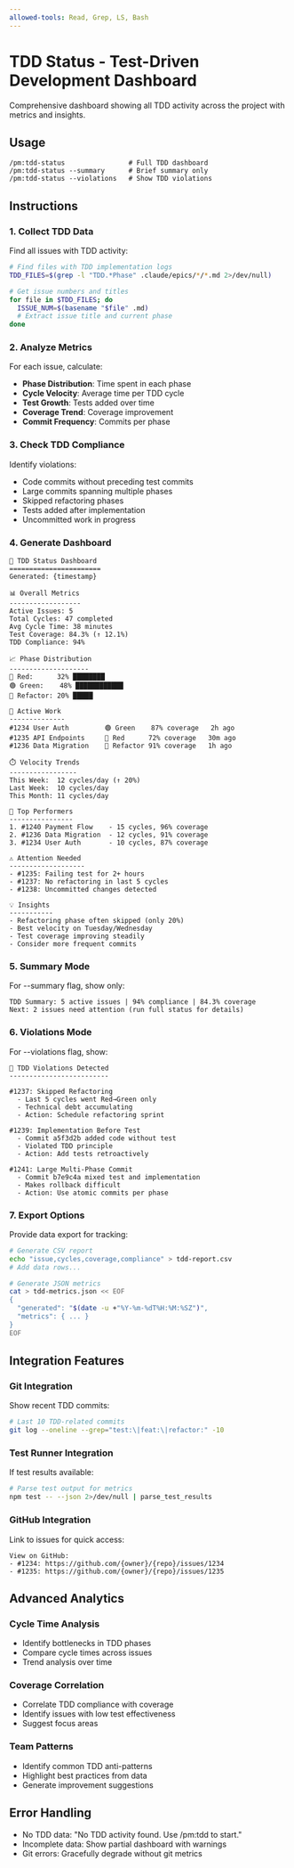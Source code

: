 ```yaml
---
allowed-tools: Read, Grep, LS, Bash
---
```


# TDD Status - Test-Driven Development Dashboard

Comprehensive dashboard showing all TDD activity across the project with metrics and insights.

## Usage
```
/pm:tdd-status                # Full TDD dashboard
/pm:tdd-status --summary      # Brief summary only
/pm:tdd-status --violations   # Show TDD violations
```

## Instructions

### 1. Collect TDD Data

Find all issues with TDD activity:
```bash
# Find files with TDD implementation logs
TDD_FILES=$(grep -l "TDD.*Phase" .claude/epics/*/*.md 2>/dev/null)

# Get issue numbers and titles
for file in $TDD_FILES; do
  ISSUE_NUM=$(basename "$file" .md)
  # Extract issue title and current phase
done
```

### 2. Analyze Metrics

For each issue, calculate:
- **Phase Distribution**: Time spent in each phase
- **Cycle Velocity**: Average time per TDD cycle
- **Test Growth**: Tests added over time
- **Coverage Trend**: Coverage improvement
- **Commit Frequency**: Commits per phase

### 3. Check TDD Compliance

Identify violations:
- Code commits without preceding test commits
- Large commits spanning multiple phases  
- Skipped refactoring phases
- Tests added after implementation
- Uncommitted work in progress

### 4. Generate Dashboard

```
🧪 TDD Status Dashboard
=======================
Generated: {timestamp}

📊 Overall Metrics
------------------
Active Issues: 5
Total Cycles: 47 completed
Avg Cycle Time: 38 minutes
Test Coverage: 84.3% (↑ 12.1%)
TDD Compliance: 94%

📈 Phase Distribution
--------------------
🔴 Red:      32% ████████
🟢 Green:    48% ████████████
🔵 Refactor: 20% █████

🏃 Active Work
--------------
#1234 User Auth         🟢 Green    87% coverage   2h ago
#1235 API Endpoints     🔴 Red      72% coverage   30m ago
#1236 Data Migration    🔵 Refactor 91% coverage   1h ago

⏱️ Velocity Trends
-----------------
This Week:  12 cycles/day (↑ 20%)
Last Week:  10 cycles/day
This Month: 11 cycles/day

🎯 Top Performers
----------------
1. #1240 Payment Flow    - 15 cycles, 96% coverage
2. #1236 Data Migration  - 12 cycles, 91% coverage  
3. #1234 User Auth       - 10 cycles, 87% coverage

⚠️ Attention Needed
-------------------
- #1235: Failing test for 2+ hours
- #1237: No refactoring in last 5 cycles
- #1238: Uncommitted changes detected

💡 Insights
-----------
- Refactoring phase often skipped (only 20%)
- Best velocity on Tuesday/Wednesday
- Test coverage improving steadily
- Consider more frequent commits
```

### 5. Summary Mode

For --summary flag, show only:
```
TDD Summary: 5 active issues | 94% compliance | 84.3% coverage
Next: 2 issues need attention (run full status for details)
```

### 6. Violations Mode

For --violations flag, show:
```
🚨 TDD Violations Detected
-------------------------

#1237: Skipped Refactoring
  - Last 5 cycles went Red→Green only
  - Technical debt accumulating
  - Action: Schedule refactoring sprint

#1239: Implementation Before Test  
  - Commit a5f3d2b added code without test
  - Violated TDD principle
  - Action: Add tests retroactively

#1241: Large Multi-Phase Commit
  - Commit b7e9c4a mixed test and implementation
  - Makes rollback difficult
  - Action: Use atomic commits per phase
```

### 7. Export Options

Provide data export for tracking:
```bash
# Generate CSV report
echo "issue,cycles,coverage,compliance" > tdd-report.csv
# Add data rows...

# Generate JSON metrics
cat > tdd-metrics.json << EOF
{
  "generated": "$(date -u +"%Y-%m-%dT%H:%M:%SZ")",
  "metrics": { ... }
}
EOF
```

## Integration Features

### Git Integration
Show recent TDD commits:
```bash
# Last 10 TDD-related commits
git log --oneline --grep="test:\|feat:\|refactor:" -10
```

### Test Runner Integration
If test results available:
```bash
# Parse test output for metrics
npm test -- --json 2>/dev/null | parse_test_results
```

### GitHub Integration
Link to issues for quick access:
```
View on GitHub:
- #1234: https://github.com/{owner}/{repo}/issues/1234
- #1235: https://github.com/{owner}/{repo}/issues/1235
```

## Advanced Analytics

### Cycle Time Analysis
- Identify bottlenecks in TDD phases
- Compare cycle times across issues
- Trend analysis over time

### Coverage Correlation
- Correlate TDD compliance with coverage
- Identify issues with low test effectiveness
- Suggest focus areas

### Team Patterns
- Identify common TDD anti-patterns
- Highlight best practices from data
- Generate improvement suggestions

## Error Handling

- No TDD data: "No TDD activity found. Use /pm:tdd to start."
- Incomplete data: Show partial dashboard with warnings
- Git errors: Gracefully degrade without git metrics